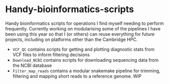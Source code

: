# Handy-bioinformatics-scripts
Handy bioinformatics scripts for operations I find myself needing to perform frequently. Currently working on modularising some of the pipelines I have been using this year so that I (or others) can reuse everything for future projects, including on platforms other than the Cambridge HPC.

- `VCF_QC` contains scripts for getting and plotting diagnostic stats from VCF files to inform filtering decisions
- `Download_NCBI` contains scripts for downloading sequencing data from the NCBI database
- `Filter_map_reads` contains a modular snakemake pipeline for trimming, filtering and mapping short reads to a reference genome. WIP
